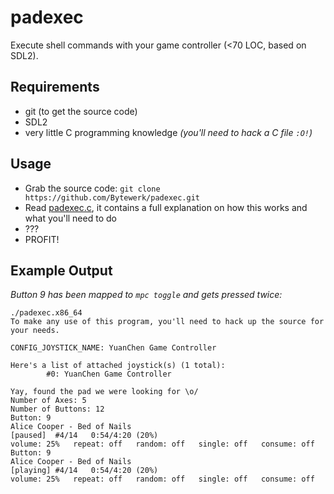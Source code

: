 # padexec
Execute shell commands with your game controller (&lt;70 LOC, based on SDL2).


## Requirements
* git (to get the source code)
* SDL2
* very little C programming knowledge *(you'll need to hack a C file `:O!`)*

## Usage
* Grab the source code:
`git clone https://github.com/Bytewerk/padexec.git`
* Read [padexec.c](https://github.com/Bytewerk/padexec/blob/master/padexec.c), it contains a full explanation on how this works and what you'll need to do
* ???
* PROFIT!

## Example Output
*Button 9 has been mapped to `mpc toggle` and gets pressed twice:*
```
./padexec.x86_64 
To make any use of this program, you'll need to hack up the source for your needs.

CONFIG_JOYSTICK_NAME: YuanChen Game Controller

Here's a list of attached joystick(s) (1 total):
        #0: YuanChen Game Controller

Yay, found the pad we were looking for \o/
Number of Axes: 5
Number of Buttons: 12
Button: 9
Alice Cooper - Bed of Nails
[paused]  #4/14   0:54/4:20 (20%)
volume: 25%   repeat: off   random: off   single: off   consume: off
Button: 9
Alice Cooper - Bed of Nails
[playing] #4/14   0:54/4:20 (20%)
volume: 25%   repeat: off   random: off   single: off   consume: off
```
